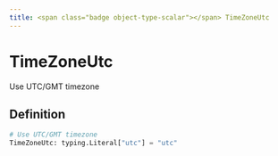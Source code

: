```yaml
---
title: <span class="badge object-type-scalar"></span> TimeZoneUtc
---
```

# <span class="badge object-type-scalar"></span> TimeZoneUtc

Use UTC/GMT timezone

## Definition

```python
# Use UTC/GMT timezone
TimeZoneUtc: typing.Literal["utc"] = "utc"
```
